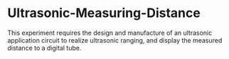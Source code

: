 # Ultrasonic-Measuring-Distance
This experiment requires the design and manufacture of an ultrasonic application circuit to realize ultrasonic ranging, and display the measured distance to a digital tube. 
